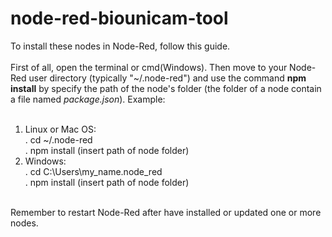 # node-red-biounicam-tool

To install these nodes in Node-Red, follow this guide.<br/>
<br/>
First of all, open the terminal or cmd(Windows). Then move to your Node-Red user directory (typically "~/.node-red") and use the command **npm install** by specify the path of the node's folder (the folder of a node contain a file named _package.json_). Example:<br/>
<br/>
1. Linux or Mac OS:<br/>
  . cd ~/.node-red<br/>
  . npm install (insert path of node folder)<br/>
2. Windows:<br/>
  . cd C:\Users\my_name\.node_red<br/>
  . npm install (insert path of node folder)<br/>
<br/>  
Remember to restart Node-Red after have installed or updated one or more nodes.<br/>
